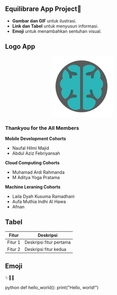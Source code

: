 ## Equilibrare App Project👋


- **Gambar dan GIF** untuk ilustrasi.
- **Link dan Tabel** untuk menyusun informasi.
- **Emoji** untuk menambahkan sentuhan visual.

## Logo App
<p align="center">
<img src="https://github.com/Equilibrare/Equilibrare/blob/main/Tak%20berjudul121_20240616162120.png" alt="Logo Perusahaan" width="200"/>
</p>

### Thankyou for the All Members
**Mobile Development Cohorts**
- Naufal Hilmi Majid
- Abdul Aziz Febriyansah

**Cloud Computing Cohorts**
- Muhamad Ardi Rahmanda
- M Aditya Yoga Pratama

**Machine Leraning Cohorts**
- Laila Dyah Kusuma Ramadhani
- Aufa Muthia Indhi Al Hawa
- Afnan

## Tabel

| Fitur       | Deskripsi                       |
| ----------- | --------------------------------|
| Fitur 1     | Deskripsi fitur pertama         |
| Fitur 2     | Deskripsi fitur kedua           |

## Emoji

✨🌟🚀

python
def hello_world():
    print("Hello, world!")


<!--
**Equilibrare/Equilibrare** is a ✨ _special_ ✨ repository because its `README.md` (this file) appears on your GitHub profile.

Here are some ideas to get you started:

- 🔭 I’m currently working on Bangkit Academy Capstone Project
- 🌱 I’m currently learning Cloud Computing
- 👯 I’m looking to collaborate on ...
- 🤔 I’m looking for help with ...
- 💬 Ask me about ...
- 📫 How to reach me: ...    
- 😄 Pronouns: ...
- ⚡ Fun fact: ...
-->

